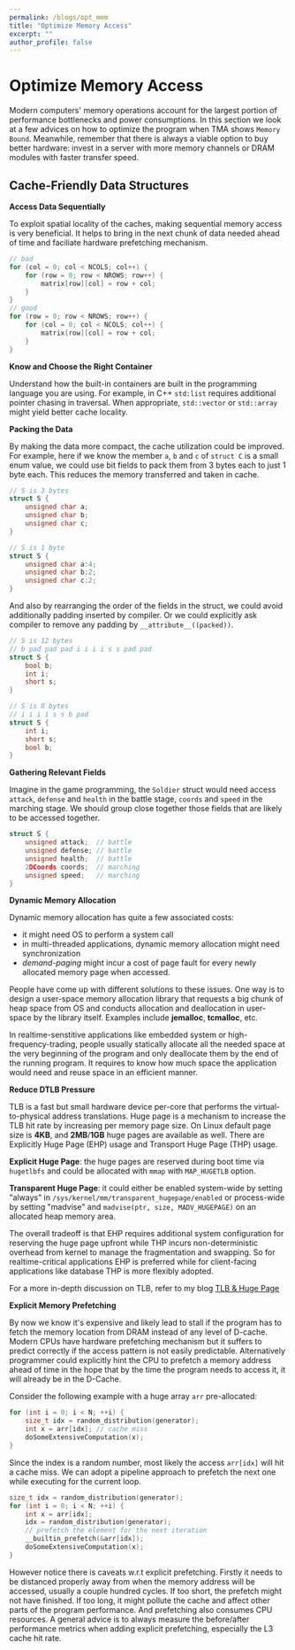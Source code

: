 ```yaml
---
permalink: /blogs/opt_mem
title: "Optimize Memory Access"
excerpt: ""
author_profile: false
---
```


# Optimize Memory Access

Modern computers' memory operations account for the largest portion of performance bottlenecks and power consumptions. In this section we look at a few advices on how to optimize the program when TMA shows `Memory Bound`. Meanwhile, remember that there is always a viable option to buy better hardware: invest in a server with more memory channels or DRAM modules with faster transfer speed.

## Cache-Friendly Data Structures

**Access Data Sequentially**

To exploit spatial locality of the caches, making sequential memory access is very beneficial. It helps to bring in the next chunk of data needed ahead of time and faciliate hardware prefetching mechanism.

```c
// bad
for (col = 0; col < NCOLS; col++) {
    for (row = 0; row < NROWS; row++) {
        matrix[row][col] = row + col;
    }
}
// good
for (row = 0; row < NROWS; row++) {
    for (col = 0; col < NCOLS; col++) {
        matrix[row][col] = row + col;
    }
}
```

**Know and Choose the Right Container**

Understand how the built-in containers are built in the programming language you are using. For example, in C++ `std:list` requires additional pointer chasing in traversal. When appropriate, `std::vector` or `std::array` might yield better cache locality.

**Packing the Data**

By making the data more compact, the cache utilization could be improved. For example, here if we know the member `a`, `b` and `c` of `struct C` is a small enum value, we could use bit fields to pack them from 3 bytes each to just 1 byte each. This reduces the memory transferred and taken in cache.

```c
// S is 3 bytes
struct S {
    unsigned char a;
    unsigned char b;
    unsigned char c;
}

// S is 1 byte 
struct S {
    unsigned char a:4;
    unsigned char b:2;
    unsigned char c:2;
}
```

And also by rearranging the order of the fields in the struct, we could avoid additionally padding inserted by compiler. Or we could explicitly ask compiler to remove any padding by `__attribute__((packed))`.

```c
// S is 12 bytes
// b pad pad pad i i i i s s pad pad
struct S {
    bool b;
    int i;
    short s;
}

// S is 8 bytes
// i i i i s s b pad
struct S {
    int i;
    short s;
    bool b;
}
```

**Gathering Relevant Fields**

Imagine in the game programming, the `Soldier` struct would need access `attack`, `defense` and `health` in the battle stage, `coords` and `speed` in the marching stage. We should group close together those fields that are likely to be accessed together.

```c
struct S {
    unsigned attack;  // battle
    unsigned defense; // battle
    unsigned health;  // battle
    2DCoords coords;  // marching
    unsigned speed;   // marching
}
```

**Dynamic Memory Allocation**

Dynamic memory allocation has quite a few associated costs: 

+ it might need OS to perform a system call
+ in multi-threaded applications, dynamic memory allocation might need synchronization
+ *demand-paging* might incur a cost of page fault for every newly allocated memory page when accessed.

People have come up with different solutions to these issues. One way is to design a user-space memory allocation library that requests a big chunk of heap space from OS and conducts allocation and deallocation in user-space by the library itself. Examples include **jemalloc**, **tcmalloc**, etc.

In realtime-senstitive applications like embedded system or high-frequency-trading, people usually statically allocate all the needed space at the very beginning of the program and only deallocate them by the end of the running program. It requires to know how much space the application would need and reuse space in an efficient manner.

**Reduce DTLB Pressure**

TLB is a fast but small hardware device per-core that performs the virtual-to-physical address translations. Huge page is a mechanism to increase the TLB hit rate by increasing per memory page size. On Linux default page size is **4KB**, and **2MB**/**1GB** huge pages are available as well. There are Explicitly Huge Page (EHP) usage and Transport Huge Page (THP) usage.

**Explicit Huge Page**: the huge pages are reserved during boot time via `hugetlbfs` and could be allocated with `mmap` with `MAP_HUGETLB` option.

**Transparent Huge Page**: it could either be enabled system-wide by setting "always" in `/sys/kernel/mm/transparent_hugepage/enabled` or process-wide by setting "madvise" and `madvise(ptr, size, MADV_HUGEPAGE)` on an allocated heap memory area.

The overall tradeoff is that EHP requires additional system configuration for reserving the huge page upfront while THP incurs non-deterministic overhead from kernel to manage the fragmentation and swapping. So for realtime-critical applications EHP is preferred while for client-facing applications like database THP is more flexibly adopted.

For a more in-depth discussion on TLB, refer to my blog [TLB & Huge Page](/blogs/tlb_hugepage)

**Explicit Memory Prefetching**

By now we know it's expensive and likely lead to stall if the program has to fetch the memory location from DRAM instead of any level of D-cache. Modern CPUs have hardware prefetching mechanism but it suffers to predict correctly if the access pattern is not easily predictable. Alternatively programmer could explicitly hint the CPU to prefetch a memory address ahead of time in the hope that by the time the program needs to access it, it will already be in the D-Cache.

Consider the following example with a huge array `arr` pre-allocated:

```c
for (int i = 0; i < N; ++i) {
    size_t idx = random_distribution(generator);
    int x = arr[idx]; // cache miss
    doSomeExtensiveComputation(x);
}
```

Since the index is a random number, most likely the access `arr[idx]` will hit a cache miss. We can adopt a pipeline approach to prefetch the next one while executing for the current loop.

```c
size_t idx = random_distribution(generator);
for (int i = 0; i < N; ++i) {
    int x = arr[idx];
    idx = random_distribution(generator);
    // prefetch the element for the next iteration
    __builtin_prefetch(&arr[idx]);
    doSomeExtensiveComputation(x);
}
```

However notice there is caveats w.r.t explicit prefetching. Firstly it needs to be distanced properly away from when the memory address will be accessed, usually a couple hundred cycles. If too short, the prefetch might not have finished. If too long, it might pollute the cache and affect other parts of the program performance. And prefetching also consumes CPU resources. A general advice is to always measure the before/after performance metrics when adding explicit prefetching, especially the L3 cache hit rate.